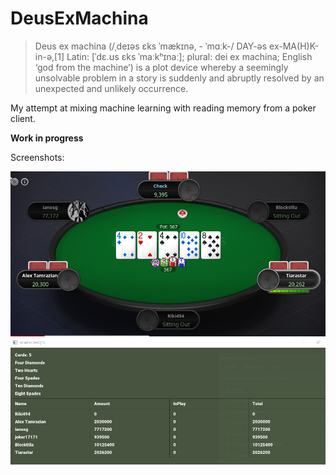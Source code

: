 # DeusExMachina

> Deus ex machina (/ˌdeɪəs ɛks ˈmækɪnə, - ˈmɑːk-/ DAY-əs ex-MA(H)K-in-ə,[1] Latin: [ˈdɛ.ʊs ɛks ˈmaːkʰɪnaː]; plural: dei ex machina; English ‘god from the machine’) is a plot device whereby a seemingly unsolvable problem in a story is suddenly and abruptly resolved by an unexpected and unlikely occurrence.

My attempt at mixing machine learning with reading memory from a poker client.

**Work in progress**

Screenshots:

![ss1](screenshots/1.png)
![ss2](screenshots/2.png)
